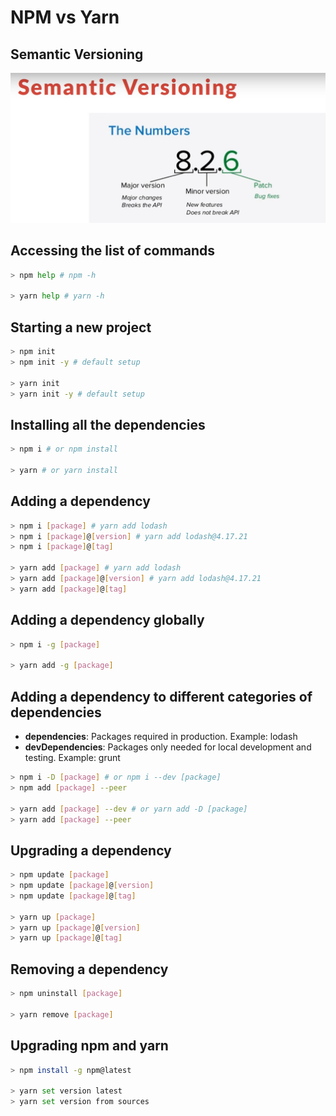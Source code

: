 # NPM vs Yarn

## Semantic Versioning

![semantic versioning](./assets/semantic-versioning.jpg)

## Accessing the list of commands

```bash
> npm help # npm -h

> yarn help # yarn -h
```

## Starting a new project

```bash
> npm init
> npm init -y # default setup

> yarn init
> yarn init -y # default setup
```

## Installing all the dependencies

```bash
> npm i # or npm install

> yarn # or yarn install
```

## Adding a dependency

```bash
> npm i [package] # yarn add lodash
> npm i [package]@[version] # yarn add lodash@4.17.21
> npm i [package]@[tag]

> yarn add [package] # yarn add lodash
> yarn add [package]@[version] # yarn add lodash@4.17.21
> yarn add [package]@[tag]
```

## Adding a dependency globally

```bash
> npm i -g [package]

> yarn add -g [package]
```

## Adding a dependency to different categories of dependencies

- **dependencies**: Packages required in production. Example: lodash
- **devDependencies**: Packages only needed for local development and testing. Example: grunt

```bash
> npm i -D [package] # or npm i --dev [package]
> npm add [package] --peer

> yarn add [package] --dev # or yarn add -D [package]
> yarn add [package] --peer
```

## Upgrading a dependency

```bash
> npm update [package]
> npm update [package]@[version]
> npm update [package]@[tag]

> yarn up [package]
> yarn up [package]@[version]
> yarn up [package]@[tag]
```

## Removing a dependency

```bash
> npm uninstall [package]

> yarn remove [package]
```

## Upgrading npm and yarn

```bash
> npm install -g npm@latest

> yarn set version latest
> yarn set version from sources
```
